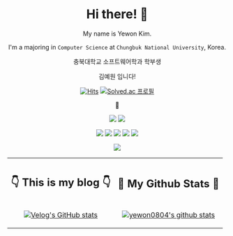 <div align="center">
  
  # Hi there! 👋
  
  My name is Yewon Kim.
  
  I'm a majoring in `Computer Science` at `Chungbuk National University`, Korea.
  
  충북대학교 소프트웨어학과 학부생
  
  김예원 입니다!
  
  [![Hits](https://hits.seeyoufarm.com/api/count/incr/badge.svg?url=https%3A%2F%2Fgithub.com%2Fyewon0804%2Fyewon0804&count_bg=%23FF4A9E&title_bg=%23565863&icon=&icon_color=%23E7E7E7&title=hits&edge_flat=false)](https://hits.seeyoufarm.com)
  [![Solved.ac
프로필](http://mazassumnida.wtf/api/mini/generate_badge?boj=ehdnjs0804)](https://solved.ac/ehdnjs0804)
  
  👾
  
  <img src="https://img.shields.io/badge/JavaScript-F7DF1E?style=flat-square&logo=JavaScript&logoColor=black"/></a>
  <img src="https://img.shields.io/badge/React-61DAFB?style=flat-square&logo=React&logoColor=black"/></a>
  
  <img src="https://img.shields.io/badge/C-A8B9CC?style=flat-square&logo=C&logoColor=black"/></a>
  <img src="https://img.shields.io/badge/C++-00599C?style=flat-square&logo=C%2B%2B&logoColor=white"/></a>
  <img src="https://img.shields.io/badge/Python-3766AB?style=flat-square&logo=Python&logoColor=white"/></a>
  <img src="https://img.shields.io/badge/Java-CA4626?style=flat-square&logo=Java&logoColor=white"/></a>
  <img src="https://img.shields.io/badge/Kotlin-7F52FF?style=flat-square&logo=Kotlin&logoColor=white"/></a>
  
  <img src="https://img.shields.io/badge/MySQL-4479A1?style=flat-square&logo=MySQL&logoColor=white"/></a>
  
  <table>
    <th>
      <h2>👇 This is my blog 👇</h2>
    </th>
    <th>
      <h2>👾 My Github Stats 👾</h2>  
    </th>
    <tr>
      <td align="center">
        
  [![Velog's GitHub stats](https://velog-readme-stats.vercel.app/api?name=yewon0804)](https://velog.io/@yewon0804)
      </td>
      <td align="center">
        
  [![yewon0804's github stats](https://github-readme-stats.vercel.app/api/top-langs/?username=yewon0804&show_icons=true&hide_border=true&theme=default&layout=Demo)](https://github.com/yewon0804)
      </td>
    </tr>
  </table>
  
  <br>
  
  <!--
  **yewon0804/yewon0804** is a ✨ _special_ ✨ repository because its `README.md` (this file) appears on your GitHub profile.

  Here are some ideas to get you started:

  - 🔭 I’m currently working on ...
  - 🌱 I’m currently learning ...
  - 👯 I’m looking to collaborate on ...
  - 🤔 I’m looking for help with ...
  - 💬 Ask me about ...
  - 📫 How to reach me: ...
  - 😄 Pronouns: ...
  - ⚡ Fun fact: ...
  -->

  <!-- ![yewon0804's github stats](https://github-readme-stats.vercel.app/api?username=yewon0804&show_icons=true&theme=default) -->
  <!--  [![trophy](https://github-profile-trophy.vercel.app/?username=yewon0804)](https://github.com/ryo-ma/github-profile-trophy) -->
  
</div>
